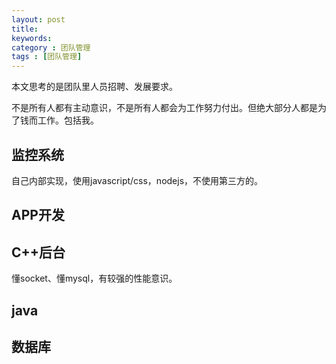 ```yaml
---
layout: post
title: 
keywords: 
category : 团队管理
tags : [团队管理]
---
```

本文思考的是团队里人员招聘、发展要求。
<!-- more -->
不是所有人都有主动意识，不是所有人都会为工作努力付出。但绝大部分人都是为了钱而工作。包括我。

## 监控系统
自己内部实现，使用javascript/css，nodejs，不使用第三方的。

## APP开发

## C++后台
懂socket、懂mysql，有较强的性能意识。
## java

## 数据库

